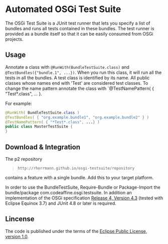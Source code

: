 # Automated OSGi Test Suite

The OSGi Test Suite is a JUnit test runner that lets you specify a list of bundles and runs all tests contained in these bundles. The test runner is provided as a bundle itself so that it can be easily consumed from OSGi projects.

## Usage
Annotate a class with `@RunWith(BundleTestSuite.class)` and `@TestBundles({"bundle.1", ...})`. 
When you run this class, it will run all the tests in all the bundles.
A test class is identified by its name. All public classes whose names end with 'Test' are considered test classes.
To change the name pattern annotate the class with `@TestNamePattern( { "Test*.class", ... }.

For example:
````Java
@RunWith( BundleTestSuite.class )
@TestBundles( { "org.example.bundle1", "org.example.bundle2" } )
@TestNamePattern( { "*Test*.class", ...} )
public class MasterTestSuite {
}
````

## Download & Integration
The p2 repository

> `http://rherrmann.github.io/osgi-testsuite/repository`

contains a feature with a single bundle. Add this to your target platform.

In order to use the BundleTestSuite, Require-Bundle or Package-Import the bundle/package com.codeaffine.osgi.testsuite.
In addition an implementation of the  OSGi specification [Release 4, Version 4.3](http://www.osgi.org/Release4/Download) (tested with Eclipse Equinox 3.7) and JUnit 4.8 or later is required.

## Lincense
The code is published under the terms of the [Eclipse Public License, version 1.0](http://www.eclipse.org/legal/epl-v10.html).

